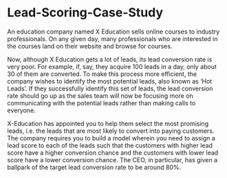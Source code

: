 # Lead-Scoring-Case-Study
An education company named X Education sells online courses to industry professionals. On any given day, many professionals who are interested in the courses land on their website and browse for courses. 

Now,
although X Education gets a lot of leads, its lead conversion rate is very poor. For
example, if, say, they acquire 100 leads in a day, only about 30 of them are converted. To
make this process more efficient, the company wishes to identify the most potential leads,
also known as ‘Hot Leads’. If they successfully identify this set of leads, the lead conversion
rate should go up as the sales team will now be focusing more on communicating with the
potential leads rather than making calls to everyone.

X-Education has appointed you to help them select the most promising leads, i.e. the leads
that are most likely to convert into paying customers. The company requires you to build a
model wherein you need to assign a lead score to each of the leads such that the
customers with higher lead score have a higher conversion chance and the customers with
lower lead score have a lower conversion chance. The CEO, in particular, has given a
ballpark of the target lead conversion rate to be around 80%.
